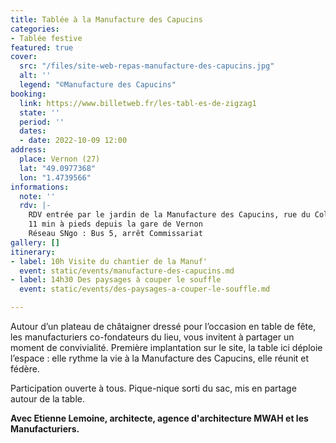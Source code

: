 ```yaml
---
title: Tablée à la Manufacture des Capucins
categories:
- Tablée festive
featured: true
cover:
  src: "/files/site-web-repas-manufacture-des-capucins.jpg"
  alt: ''
  legend: "©Manufacture des Capucins"
booking:
  link: https://www.billetweb.fr/les-tabl-es-de-zigzag1
  state: ''
  period: ''
  dates:
  - date: 2022-10-09 12:00
address:
  place: Vernon (27)
  lat: "49.0977368"
  lon: "1.4739566"
informations:
  note: ''
  rdv: |-
    RDV entrée par le jardin de la Manufacture des Capucins, rue du Colonel Théodore Fieschi
    11 min à pieds depuis la gare de Vernon
    Réseau SNgo : Bus 5, arrêt Commissariat
gallery: []
itinerary:
- label: 10h Visite du chantier de la Manuf'
  event: static/events/manufacture-des-capucins.md
- label: 14h30 Des paysages à couper le souffle
  event: static/events/des-paysages-a-couper-le-souffle.md

---
```

Autour d’un plateau de châtaigner dressé pour l’occasion en table de fête, les manufacturiers co-fondateurs du lieu, vous invitent à partager un moment de convivialité. Première implantation sur le site, la table ici déploie l’espace : elle rythme la vie à la Manufacture des Capucins, elle réunit et fédère. 

Participation ouverte à tous. Pique-nique sorti du sac, mis en partage autour de la table.

**Avec Etienne Lemoine, architecte, agence d'architecture MWAH et les Manufacturiers.**